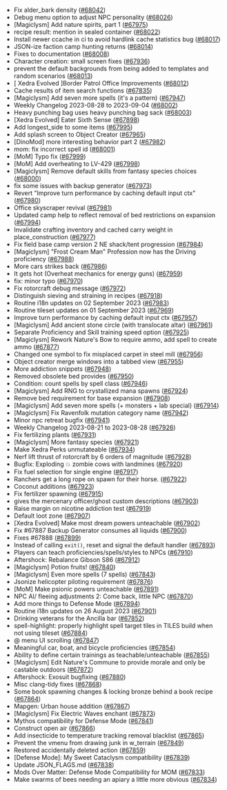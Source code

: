 * Fix alder_bark density ([#68042](https://github.com/CleverRaven/Cataclysm-DDA/pull/68042))
* Debug menu option to adjust NPC personality ([#68026](https://github.com/CleverRaven/Cataclysm-DDA/pull/68026))
* [Magiclysm] Add nature spirits, part 1 ([#67975](https://github.com/CleverRaven/Cataclysm-DDA/pull/67975))
* recipe result: mention in sealed container ([#68022](https://github.com/CleverRaven/Cataclysm-DDA/pull/68022))
* Install newer ccache in ci to avoid hardlink cache statistics bug ([#68017](https://github.com/CleverRaven/Cataclysm-DDA/pull/68017))
* JSON-ize faction camp hunting returns ([#68014](https://github.com/CleverRaven/Cataclysm-DDA/pull/68014))
* Fixes to documentation ([#68008](https://github.com/CleverRaven/Cataclysm-DDA/pull/68008))
* Character creation: small screen fixes ([#67936](https://github.com/CleverRaven/Cataclysm-DDA/pull/67936))
* prevent the default backgrounds from being added to templates and random scenarios ([#68013](https://github.com/CleverRaven/Cataclysm-DDA/pull/68013))
* [ Xedra Evolved ]Border Patrol Office Improvements ([#68012](https://github.com/CleverRaven/Cataclysm-DDA/pull/68012))
* Cache results of item search functions ([#67835](https://github.com/CleverRaven/Cataclysm-DDA/pull/67835))
* [Magiclysm] Add seven more spells (it's a pattern) ([#67947](https://github.com/CleverRaven/Cataclysm-DDA/pull/67947))
* Weekly Changelog 2023-08-28 to 2023-09-04 ([#68002](https://github.com/CleverRaven/Cataclysm-DDA/pull/68002))
* Heavy punching bag uses heavy punching bag sack ([#68003](https://github.com/CleverRaven/Cataclysm-DDA/pull/68003))
* [Xedra Evolved] Eater Sixth Sense ([#67898](https://github.com/CleverRaven/Cataclysm-DDA/pull/67898))
* Add longest_side to some items ([#67995](https://github.com/CleverRaven/Cataclysm-DDA/pull/67995))
* Add splash screen to Object Creator ([#67965](https://github.com/CleverRaven/Cataclysm-DDA/pull/67965))
* [DinoMod] more interesting behavior part 2 ([#67982](https://github.com/CleverRaven/Cataclysm-DDA/pull/67982))
* mom: fix incorrect spell id ([#68001](https://github.com/CleverRaven/Cataclysm-DDA/pull/68001))
* [MoM] Typo fix ([#67999](https://github.com/CleverRaven/Cataclysm-DDA/pull/67999))
* [MoM] Add overheating to LV-429 ([#67998](https://github.com/CleverRaven/Cataclysm-DDA/pull/67998))
* [Magiclysm] Remove default skills from fantasy species choices ([#68000](https://github.com/CleverRaven/Cataclysm-DDA/pull/68000))
* fix some issues with backup generator ([#67973](https://github.com/CleverRaven/Cataclysm-DDA/pull/67973))
* Revert "Improve turn performance by caching default input ctx" ([#67980](https://github.com/CleverRaven/Cataclysm-DDA/pull/67980))
* Office skyscraper revival ([#67981](https://github.com/CleverRaven/Cataclysm-DDA/pull/67981))
* Updated camp help to reflect removal of bed restrictions on expansion ([#67994](https://github.com/CleverRaven/Cataclysm-DDA/pull/67994))
* Invalidate crafting inventory and cached carry weight in place_construction ([#67977](https://github.com/CleverRaven/Cataclysm-DDA/pull/67977))
* Fix field base camp version 2 NE shack/tent progression ([#67984](https://github.com/CleverRaven/Cataclysm-DDA/pull/67984))
* [Magiclysm] "Frost Cream Man" Profession now has the Driving proficiency ([#67988](https://github.com/CleverRaven/Cataclysm-DDA/pull/67988))
* More cars strikes back ([#67986](https://github.com/CleverRaven/Cataclysm-DDA/pull/67986))
* It gets hot (Overheat mechanics for energy guns) ([#67959](https://github.com/CleverRaven/Cataclysm-DDA/pull/67959))
* fix: minor typo ([#67970](https://github.com/CleverRaven/Cataclysm-DDA/pull/67970))
* Fix rotorcraft debug message ([#67972](https://github.com/CleverRaven/Cataclysm-DDA/pull/67972))
* Distinguish sieving and straining in recipes ([#67918](https://github.com/CleverRaven/Cataclysm-DDA/pull/67918))
* Routine i18n updates on 02 September 2023 ([#67983](https://github.com/CleverRaven/Cataclysm-DDA/pull/67983))
* Routine tileset updates on 01 September 2023 ([#67969](https://github.com/CleverRaven/Cataclysm-DDA/pull/67969))
* Improve turn performance by caching default input ctx ([#67957](https://github.com/CleverRaven/Cataclysm-DDA/pull/67957))
* [Magiclysm] Add ancient stone circle (with translocate altar) ([#67961](https://github.com/CleverRaven/Cataclysm-DDA/pull/67961))
* Separate Proficiency and Skill training speed option ([#67925](https://github.com/CleverRaven/Cataclysm-DDA/pull/67925))
* [Magiclysm] Rework Nature's Bow to require ammo, add spell to create ammo ([#67877](https://github.com/CleverRaven/Cataclysm-DDA/pull/67877))
* Changed one symbol to fix misplaced carpet in steel mill ([#67956](https://github.com/CleverRaven/Cataclysm-DDA/pull/67956))
* Object creator merge windows into a tabbed view ([#67955](https://github.com/CleverRaven/Cataclysm-DDA/pull/67955))
* More addiction snippets ([#67948](https://github.com/CleverRaven/Cataclysm-DDA/pull/67948))
* Removed obsolete bed provides ([#67950](https://github.com/CleverRaven/Cataclysm-DDA/pull/67950))
* Condition: count spells by spell class ([#67946](https://github.com/CleverRaven/Cataclysm-DDA/pull/67946))
* [Magiclysm] Add RNG to crystallized mana spawns ([#67924](https://github.com/CleverRaven/Cataclysm-DDA/pull/67924))
* Remove bed requirement for base expansion ([#67908](https://github.com/CleverRaven/Cataclysm-DDA/pull/67908))
* [Magiclysm] Add seven more spells (+ monsters + lab special) ([#67914](https://github.com/CleverRaven/Cataclysm-DDA/pull/67914))
* [Magiclysm] Fix Ravenfolk mutation category name ([#67942](https://github.com/CleverRaven/Cataclysm-DDA/pull/67942))
* Minor npc retreat bugfix ([#67941](https://github.com/CleverRaven/Cataclysm-DDA/pull/67941))
* Weekly Changelog 2023-08-21 to 2023-08-28 ([#67926](https://github.com/CleverRaven/Cataclysm-DDA/pull/67926))
* Fix fertilizing plants ([#67931](https://github.com/CleverRaven/Cataclysm-DDA/pull/67931))
* [Magiclysm] More fantasy species ([#67921](https://github.com/CleverRaven/Cataclysm-DDA/pull/67921))
* Make Xedra Perks unmutateable ([#67934](https://github.com/CleverRaven/Cataclysm-DDA/pull/67934))
* Nerf lift thrust of rotorcraft by 6 orders of magnitude ([#67928](https://github.com/CleverRaven/Cataclysm-DDA/pull/67928))
* Bugfix: Exploding 💥 zombie cows with landmines ([#67920](https://github.com/CleverRaven/Cataclysm-DDA/pull/67920))
* Fix fuel selection for single engine ([#67917](https://github.com/CleverRaven/Cataclysm-DDA/pull/67917))
* Ranchers get a long rope on spawn for their horse. ([#67922](https://github.com/CleverRaven/Cataclysm-DDA/pull/67922))
* Coconut additions ([#67923](https://github.com/CleverRaven/Cataclysm-DDA/pull/67923))
* Fix fertilizer spawning ([#67915](https://github.com/CleverRaven/Cataclysm-DDA/pull/67915))
* gives the mercenary officer/ghost custom descriptions ([#67903](https://github.com/CleverRaven/Cataclysm-DDA/pull/67903))
* Raise margin on nicotine addiction test ([#67919](https://github.com/CleverRaven/Cataclysm-DDA/pull/67919))
* Default loot zone ([#67907](https://github.com/CleverRaven/Cataclysm-DDA/pull/67907))
* [Xedra Evolved] Make most dream powers unteachable ([#67902](https://github.com/CleverRaven/Cataclysm-DDA/pull/67902))
* Fix #67887   Backup Generator consumes all liquids ([#67900](https://github.com/CleverRaven/Cataclysm-DDA/pull/67900))
* Fixes #67888 ([#67899](https://github.com/CleverRaven/Cataclysm-DDA/pull/67899))
* Instead of calling `exit()`, reset and signal the default handler ([#67893](https://github.com/CleverRaven/Cataclysm-DDA/pull/67893))
* Players can teach proficiencies/spells/styles to NPCs ([#67910](https://github.com/CleverRaven/Cataclysm-DDA/pull/67910))
* Aftershock: Rebalance Gibson  S86 ([#67912](https://github.com/CleverRaven/Cataclysm-DDA/pull/67912))
* [Magiclysm] Potion fruits! ([#67840](https://github.com/CleverRaven/Cataclysm-DDA/pull/67840))
* [Magiclysm] Even more spells (7 spells) ([#67843](https://github.com/CleverRaven/Cataclysm-DDA/pull/67843))
* Jsonize helicopter piloting requirement ([#67876](https://github.com/CleverRaven/Cataclysm-DDA/pull/67876))
* [MoM] Make psionic powers unteachable ([#67891](https://github.com/CleverRaven/Cataclysm-DDA/pull/67891))
* NPC AI/ fleeing adjustments 2: Come back, little NPC ([#67870](https://github.com/CleverRaven/Cataclysm-DDA/pull/67870))
* Add more things to Defense Mode ([#67894](https://github.com/CleverRaven/Cataclysm-DDA/pull/67894))
* Routine i18n updates on 26 August 2023 ([#67901](https://github.com/CleverRaven/Cataclysm-DDA/pull/67901))
* Drinking veterans for the Ancilla bar ([#67852](https://github.com/CleverRaven/Cataclysm-DDA/pull/67852))
* spell-highlight: properly highlight spell target tiles in TILES build when not using tileset ([#67884](https://github.com/CleverRaven/Cataclysm-DDA/pull/67884))
* @ menu UI scrolling ([#67847](https://github.com/CleverRaven/Cataclysm-DDA/pull/67847))
* Meaningful car, boat, and bicycle proficiencies ([#67854](https://github.com/CleverRaven/Cataclysm-DDA/pull/67854))
* Ability to define certain trainings as teachable/unteachable ([#67855](https://github.com/CleverRaven/Cataclysm-DDA/pull/67855))
* [Magiclysm] Edit Nature's Commune to provide morale and only be castable outdoors ([#67872](https://github.com/CleverRaven/Cataclysm-DDA/pull/67872))
* Aftershock: Exosuit bugfixing ([#67880](https://github.com/CleverRaven/Cataclysm-DDA/pull/67880))
* Misc clang-tidy fixes ([#67868](https://github.com/CleverRaven/Cataclysm-DDA/pull/67868))
* Some book spawning changes & locking bronze behind a book recipe ([#67864](https://github.com/CleverRaven/Cataclysm-DDA/pull/67864))
* Mapgen: Urban house addition ([#67867](https://github.com/CleverRaven/Cataclysm-DDA/pull/67867))
* [Magiclysm] Fix Electric Waves enchant ([#67873](https://github.com/CleverRaven/Cataclysm-DDA/pull/67873))
* Mythos compatibility for Defense Mode ([#67841](https://github.com/CleverRaven/Cataclysm-DDA/pull/67841))
* Construct open air ([#67866](https://github.com/CleverRaven/Cataclysm-DDA/pull/67866))
* Add insecticide to temperature tracking removal blacklist ([#67865](https://github.com/CleverRaven/Cataclysm-DDA/pull/67865))
* Prevent the vmenu from drawing junk in w_terrain ([#67849](https://github.com/CleverRaven/Cataclysm-DDA/pull/67849))
* Restored accidentally deleted action ([#67859](https://github.com/CleverRaven/Cataclysm-DDA/pull/67859))
* [Defense Mode]: My Sweet Cataclysm compatibility ([#67839](https://github.com/CleverRaven/Cataclysm-DDA/pull/67839))
* Update JSON_FLAGS.md ([#67838](https://github.com/CleverRaven/Cataclysm-DDA/pull/67838))
* Mods Over Matter: Defense Mode Compatibility for MOM ([#67833](https://github.com/CleverRaven/Cataclysm-DDA/pull/67833))
* Make swarms of bees needing an apiary a little more obvious ([#67834](https://github.com/CleverRaven/Cataclysm-DDA/pull/67834))
